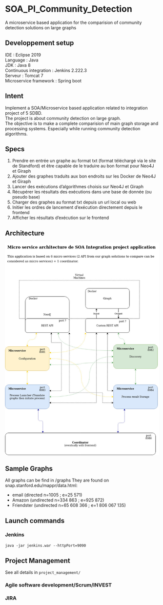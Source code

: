 # SOA_PI_Community_Detection
A microservice based application for the comparision of community detection solutions on large graphs

## Developpement setup
IDE : Eclipse 2019  
Language : Java  
JDK : Java 8  
Continuous integration : Jenkins 2.222.3  
Serveur : Tomcat 7  
Microservice framework : Spring boot  


## Intent
Implement a SOA/Microservice based application related to integration project of 5 SDBD.  
The project is about community detection on large graph.  
The objective is to make a complete comparision of main graph storage and processing systems. Especially while running community detection algorithms.  

## Specs
1. Prendre en entrée un graphe au format txt (format téléchargé via le site de Standford) et être capable de le traduire au bon format pour Neo4J et Giraph  
2. Ajouter des graphes traduits aux bon endroits sur les Docker de Neo4J et Giraph  
3. Lancer des exécutions d’algorithmes choisis sur Neo4J et Giraph  
4. Récupérer les résultats des exécutions dans une base de donnée (ou pseudo base)  
5. Charger des graphes au format txt depuis un url local ou web  
6. Initier les ordres de lancement d’exécution directement depuis le frontend  
7. Afficher les résultats d’exécution sur le frontend  

## Architecture

![Latest Architecture](https://github.com/vsaulnie/SOA_PI_Community_Detection/blob/main/doc/architecture.jpg)


## Sample Graphs
All graphs can be find in /graphs
They are found on snap.stanford.edu/mappr/data.html: 
- email (directed n=1005 ; e=25 571)
- Amazon (undirected n=334 863 ; e=925 872)
- Friendster (undirected n=65 608 366 ; e=1 806 067 135)

## Launch commands

### Jenkins 
`java -jar jenkins.war --httpPort=9090`


## Project Management 
See all details in `project_management/` 
### Agile software development/Scrum/INVEST 


### JIRA 
